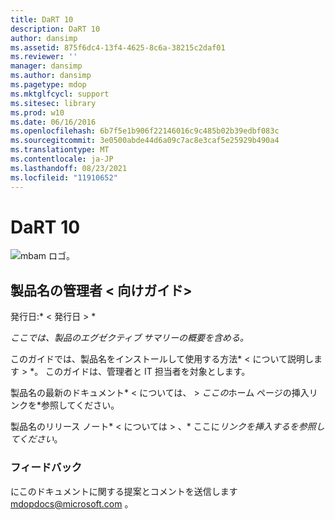 ```yaml
---
title: DaRT 10
description: DaRT 10
author: dansimp
ms.assetid: 875f6dc4-13f4-4625-8c6a-38215c2daf01
ms.reviewer: ''
manager: dansimp
ms.author: dansimp
ms.pagetype: mdop
ms.mktglfcycl: support
ms.sitesec: library
ms.prod: w10
ms.date: 06/16/2016
ms.openlocfilehash: 6b7f5e1b906f22146016c9c485b02b39edbf083c
ms.sourcegitcommit: 3e0500abde44d6a09c7ac8e3caf5e25929b490a4
ms.translationtype: MT
ms.contentlocale: ja-JP
ms.lasthandoff: 08/23/2021
ms.locfileid: "11910652"
---
```

# <a name="dart-10"></a>DaRT 10


![mbam ロゴ。](images/mbam-logo-sm.gif)

## <a name="administrators-guide-for-ltproduct-namegt"></a><a href="" id="administrator-s-guide-for--product-name-"></a>製品名の管理者 &lt; 向けガイド&gt;


発行日:* &lt; 発行日 &gt; *

*ここでは、製品のエグゼクティブ サマリーの概要を含める。*

このガイドでは、製品名をインストールして使用する方法* &lt; について説明します &gt; *。 このガイドは、管理者と IT 担当者を対象とします。

製品名の最新のドキュメント* &lt; については、 &gt; *ここの*ホーム ページの挿入リンクを*参照してください。

製品名のリリース ノート* &lt; については &gt; 、* ここに*リンクを挿入するを参照してください*。

### <a name="feedback"></a>フィードバック

にこのドキュメントに関する提案とコメントを送信します <mdopdocs@microsoft.com> 。

 

 





